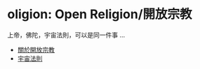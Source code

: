 # oligion: Open Religion/開放宗教

上帝，佛陀，宇宙法則，可以是同一件事 ...

* [關於開放宗教](中文/緣起.md)
* [宇宙法則](中文/宇宙法則/宇宙法則.md)

